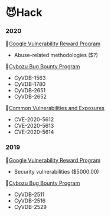 # 😈Hack

### 2020
🐞[Google Vulnerability Reward Program](https://bughunter.withgoogle.com/profile/577f4342-b9c0-4049-9c54-ca5c2d1bb102)  
- Abuse-related methodologies ($?)  

🐞[Cybozu Bug Bounty Program](https://cybozu.co.jp/products/bug-bounty/specialthanks/)  
- CyVDB-1563  
- CyVDB-1780  
- CyVDB-2651  
- CyVDB-2652  

🐞[Common Vulnerabilities and Exposures](https://cve.mitre.org/)  
- CVE-2020-5612  
- CVE-2020-5613  
- CVE-2020-5614  

### 2019
🐞[Google Vulnerability Reward Program](https://bughunter.withgoogle.com/profile/577f4342-b9c0-4049-9c54-ca5c2d1bb102)  
- Security vulnerabilities ($5000.00)  

🐞[Cybozu Bug Bounty Program](https://cybozu.co.jp/products/bug-bounty/specialthanks/)  
- CyVDB-2511  
- CyVDB-2516  
- CyVDB-2529  
